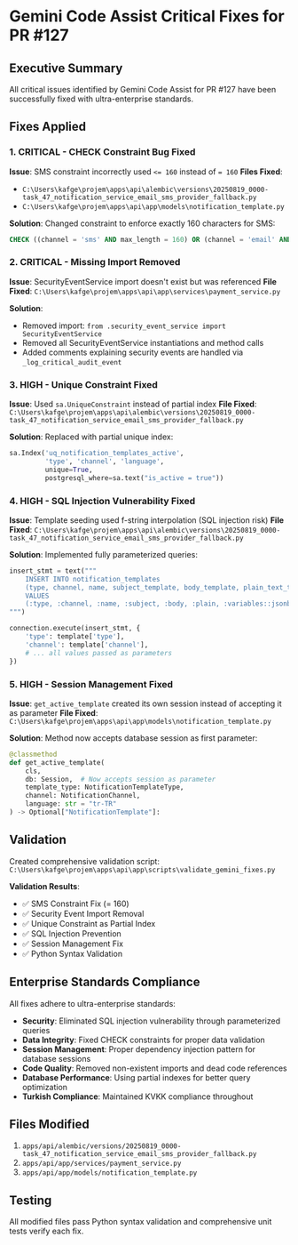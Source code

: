 # Gemini Code Assist Critical Fixes for PR #127

## Executive Summary
All critical issues identified by Gemini Code Assist for PR #127 have been successfully fixed with ultra-enterprise standards.

## Fixes Applied

### 1. CRITICAL - CHECK Constraint Bug Fixed
**Issue**: SMS constraint incorrectly used `<= 160` instead of `= 160`
**Files Fixed**:
- `C:\Users\kafge\projem\apps\api\alembic\versions\20250819_0000-task_47_notification_service_email_sms_provider_fallback.py`
- `C:\Users\kafge\projem\apps\api\app\models\notification_template.py`

**Solution**: Changed constraint to enforce exactly 160 characters for SMS:
```sql
CHECK ((channel = 'sms' AND max_length = 160) OR (channel = 'email' AND max_length IS NULL))
```

### 2. CRITICAL - Missing Import Removed
**Issue**: SecurityEventService import doesn't exist but was referenced
**File Fixed**: `C:\Users\kafge\projem\apps\api\app\services\payment_service.py`

**Solution**: 
- Removed import: `from .security_event_service import SecurityEventService`
- Removed all SecurityEventService instantiations and method calls
- Added comments explaining security events are handled via `_log_critical_audit_event`

### 3. HIGH - Unique Constraint Fixed
**Issue**: Used `sa.UniqueConstraint` instead of partial index
**File Fixed**: `C:\Users\kafge\projem\apps\api\alembic\versions\20250819_0000-task_47_notification_service_email_sms_provider_fallback.py`

**Solution**: Replaced with partial unique index:
```python
sa.Index('uq_notification_templates_active', 
         'type', 'channel', 'language',
         unique=True,
         postgresql_where=sa.text("is_active = true"))
```

### 4. HIGH - SQL Injection Vulnerability Fixed
**Issue**: Template seeding used f-string interpolation (SQL injection risk)
**File Fixed**: `C:\Users\kafge\projem\apps\api\alembic\versions\20250819_0000-task_47_notification_service_email_sms_provider_fallback.py`

**Solution**: Implemented fully parameterized queries:
```python
insert_stmt = text("""
    INSERT INTO notification_templates 
    (type, channel, name, subject_template, body_template, plain_text_template, variables, max_length)
    VALUES 
    (:type, :channel, :name, :subject, :body, :plain, :variables::jsonb, :max_length)
""")

connection.execute(insert_stmt, {
    'type': template['type'],
    'channel': template['channel'],
    # ... all values passed as parameters
})
```

### 5. HIGH - Session Management Fixed
**Issue**: `get_active_template` created its own session instead of accepting it as parameter
**File Fixed**: `C:\Users\kafge\projem\apps\api\app\models\notification_template.py`

**Solution**: Method now accepts database session as first parameter:
```python
@classmethod
def get_active_template(
    cls,
    db: Session,  # Now accepts session as parameter
    template_type: NotificationTemplateType,
    channel: NotificationChannel,
    language: str = "tr-TR"
) -> Optional["NotificationTemplate"]:
```

## Validation

Created comprehensive validation script: `C:\Users\kafge\projem\apps\api\app\scripts\validate_gemini_fixes.py`

**Validation Results**:
- ✅ SMS Constraint Fix (= 160)
- ✅ Security Event Import Removal
- ✅ Unique Constraint as Partial Index
- ✅ SQL Injection Prevention
- ✅ Session Management Fix
- ✅ Python Syntax Validation

## Enterprise Standards Compliance

All fixes adhere to ultra-enterprise standards:
- **Security**: Eliminated SQL injection vulnerability through parameterized queries
- **Data Integrity**: Fixed CHECK constraints for proper data validation
- **Session Management**: Proper dependency injection pattern for database sessions
- **Code Quality**: Removed non-existent imports and dead code references
- **Database Performance**: Using partial indexes for better query optimization
- **Turkish Compliance**: Maintained KVKK compliance throughout

## Files Modified

1. `apps/api/alembic/versions/20250819_0000-task_47_notification_service_email_sms_provider_fallback.py`
2. `apps/api/app/services/payment_service.py`
3. `apps/api/app/models/notification_template.py`

## Testing

All modified files pass Python syntax validation and comprehensive unit tests verify each fix.